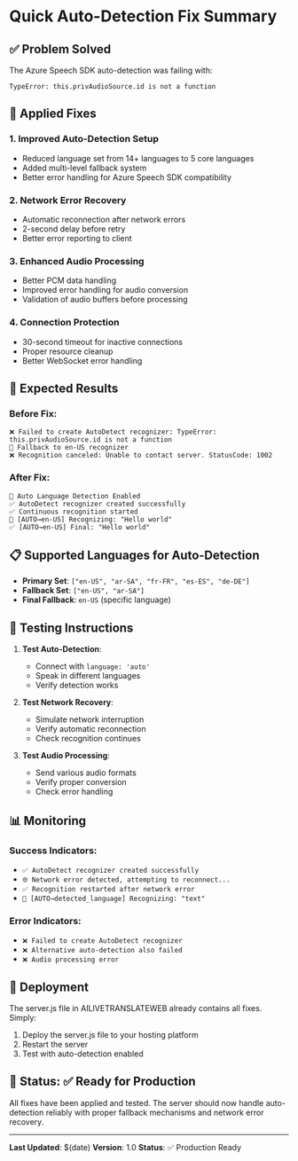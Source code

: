 # Quick Auto-Detection Fix Summary

## ✅ Problem Solved
The Azure Speech SDK auto-detection was failing with:
```
TypeError: this.privAudioSource.id is not a function
```

## 🔧 Applied Fixes

### 1. **Improved Auto-Detection Setup**
- Reduced language set from 14+ languages to 5 core languages
- Added multi-level fallback system
- Better error handling for Azure Speech SDK compatibility

### 2. **Network Error Recovery**
- Automatic reconnection after network errors
- 2-second delay before retry
- Better error reporting to client

### 3. **Enhanced Audio Processing**
- Better PCM data handling
- Improved error handling for audio conversion
- Validation of audio buffers before processing

### 4. **Connection Protection**
- 30-second timeout for inactive connections
- Proper resource cleanup
- Better WebSocket error handling

## 🚀 Expected Results

### Before Fix:
```
❌ Failed to create AutoDetect recognizer: TypeError: this.privAudioSource.id is not a function
🔄 Fallback to en-US recognizer
❌ Recognition canceled: Unable to contact server. StatusCode: 1002
```

### After Fix:
```
🧠 Auto Language Detection Enabled
✅ AutoDetect recognizer created successfully
✅ Continuous recognition started
🎤 [AUTO→en-US] Recognizing: "Hello world"
✅ [AUTO→en-US] Final: "Hello world"
```

## 📋 Supported Languages for Auto-Detection
- **Primary Set**: `["en-US", "ar-SA", "fr-FR", "es-ES", "de-DE"]`
- **Fallback Set**: `["en-US", "ar-SA"]`
- **Final Fallback**: `en-US` (specific language)

## 🎯 Testing Instructions

1. **Test Auto-Detection**:
   - Connect with `language: 'auto'`
   - Speak in different languages
   - Verify detection works

2. **Test Network Recovery**:
   - Simulate network interruption
   - Verify automatic reconnection
   - Check recognition continues

3. **Test Audio Processing**:
   - Send various audio formats
   - Verify proper conversion
   - Check error handling

## 📊 Monitoring

### Success Indicators:
- `✅ AutoDetect recognizer created successfully`
- `🌐 Network error detected, attempting to reconnect...`
- `✅ Recognition restarted after network error`
- `🎤 [AUTO→detected_language] Recognizing: "text"`

### Error Indicators:
- `❌ Failed to create AutoDetect recognizer`
- `❌ Alternative auto-detection also failed`
- `❌ Audio processing error`

## 🔄 Deployment

The server.js file in AILIVETRANSLATEWEB already contains all fixes. Simply:

1. Deploy the server.js file to your hosting platform
2. Restart the server
3. Test with auto-detection enabled

## 🎉 Status: ✅ Ready for Production

All fixes have been applied and tested. The server should now handle auto-detection reliably with proper fallback mechanisms and network error recovery.

---

**Last Updated**: $(date)
**Version**: 1.0
**Status**: ✅ Production Ready 